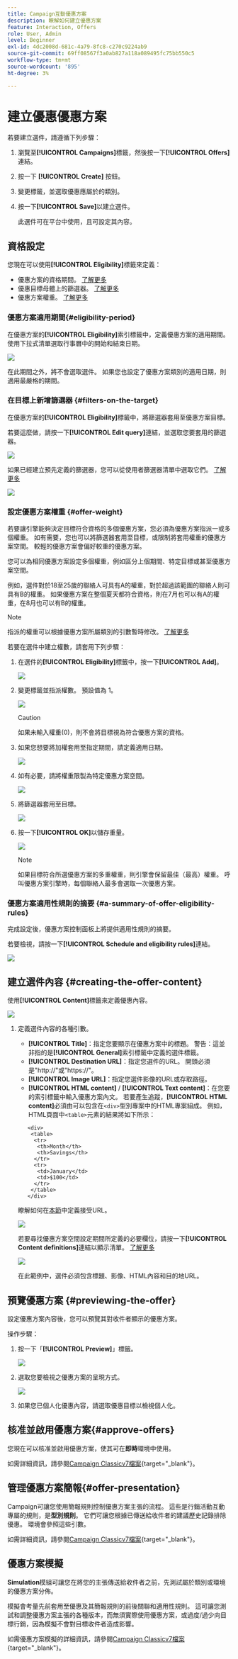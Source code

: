 ```yaml
---
title: Campaign互動優惠方案
description: 瞭解如何建立優惠方案
feature: Interaction, Offers
role: User, Admin
level: Beginner
exl-id: 4dc2008d-681c-4a79-8fc8-c270c9224ab9
source-git-commit: 69ff08567f3a0ab827a118a089495fc75bb550c5
workflow-type: tm+mt
source-wordcount: '895'
ht-degree: 3%

---
```


# 建立優惠優惠方案

若要建立選件，請遵循下列步驟：

1. 瀏覽至&#x200B;**[!UICONTROL Campaigns]**&#x200B;標籤，然後按一下&#x200B;**[!UICONTROL Offers]**&#x200B;連結。

1. 按一下 **[!UICONTROL Create]** 按鈕。

1. 變更標籤，並選取優惠應屬於的類別。

1. 按一下&#x200B;**[!UICONTROL Save]**&#x200B;以建立選件。

   此選件可在平台中使用，且可設定其內容。

## 資格設定

您現在可以使用&#x200B;**[!UICONTROL Eligibility]**&#x200B;標籤來定義：

* 優惠方案的資格期間。 [了解更多](#eligibility-period)
* 優惠目標母體上的篩選器。 [了解更多](#filters-on-the-target)
* 優惠方案權重。 [了解更多](#offer-weight)

### 優惠方案適用期間{#eligibility-period}

在優惠方案的&#x200B;**[!UICONTROL Eligibility]**&#x200B;索引標籤中，定義優惠方案的適用期間。 使用下拉式清單選取行事曆中的開始和結束日期。

![](assets/offer_eligibility_create_002.png)

在此期間之外，將不會選取選件。 如果您也設定了優惠方案類別的適用日期，則適用最嚴格的期間。

### 在目標上新增篩選器 {#filters-on-the-target}

在優惠方案的&#x200B;**[!UICONTROL Eligibility]**&#x200B;標籤中，將篩選器套用至優惠方案目標。

若要這麼做，請按一下&#x200B;**[!UICONTROL Edit query]**&#x200B;連結，並選取您要套用的篩選器。

![](assets/offer_eligibility_create_003.png)

如果已經建立預先定義的篩選器，您可以從使用者篩選器清單中選取它們。 [了解更多](interaction-predefined-filters.md)

![](assets/offer_eligibility_create_004.png)

### 設定優惠方案權重 {#offer-weight}

若要讓引擎能夠決定目標符合資格的多個優惠方案，您必須為優惠方案指派一或多個權重。 如有需要，您也可以將篩選器套用至目標，或限制將套用權重的優惠方案空間。 較輕的優惠方案會偏好較重的優惠方案。

您可以為相同優惠方案設定多個權重，例如區分上個期間、特定目標或甚至優惠方案空間。

例如，選件對於18至25歲的聯絡人可具有A的權重，對於超過該範圍的聯絡人則可具有B的權重。 如果優惠方案在整個夏天都符合資格，則在7月也可以有A的權重，在8月也可以有B的權重。

>[!NOTE]
>
>指派的權重可以根據優惠方案所屬類別的引數暫時修改。 [了解更多](interaction-offer-catalog.md#creating-offer-categories)

若要在選件中建立權數，請套用下列步驟：

1. 在選件的&#x200B;**[!UICONTROL Eligibility]**&#x200B;標籤中，按一下&#x200B;**[!UICONTROL Add]**。

   ![](assets/offer_weight_create_001.png)

1. 變更標籤並指派權數。 預設值為 1。

   ![](assets/offer_weight_create_006.png)

   >[!CAUTION]
   >
   >如果未輸入權重(0)，則不會將目標視為符合優惠方案的資格。

1. 如果您想要將加權套用至指定期間，請定義適用日期。

   ![](assets/offer_weight_create_002.png)

1. 如有必要，請將權重限製為特定優惠方案空間。

   ![](assets/offer_weight_create_003.png)

1. 將篩選器套用至目標。

   ![](assets/offer_weight_create_004.png)

1. 按一下&#x200B;**[!UICONTROL OK]**&#x200B;以儲存重量。

   ![](assets/offer_weight_create_005.png)

   >[!NOTE]
   >
   >如果目標符合所選優惠方案的多重權重，則引擎會保留最佳（最高）權重。 呼叫優惠方案引擎時，每個聯絡人最多會選取一次優惠方案。

### 優惠方案適用性規則的摘要 {#a-summary-of-offer-eligibility-rules}

完成設定後，優惠方案控制面板上將提供適用性規則的摘要。

若要檢視，請按一下&#x200B;**[!UICONTROL Schedule and eligibility rules]**&#x200B;連結。

![](assets/offer_eligibility_create_005.png)

## 建立選件內容 {#creating-the-offer-content}

使用&#x200B;**[!UICONTROL Content]**&#x200B;標籤來定義優惠內容。

![](assets/offer_content_create_001.png)

1. 定義選件內容的各種引數。

   * **[!UICONTROL Title]**：指定您要顯示在優惠方案中的標題。 警告：這並非指的是&#x200B;**[!UICONTROL General]**&#x200B;索引標籤中定義的選件標籤。
   * **[!UICONTROL Destination URL]**：指定您選件的URL。 開頭必須是&quot;http://&quot;或&quot;https://&quot;。
   * **[!UICONTROL Image URL]**：指定您選件影像的URL或存取路徑。
   * **[!UICONTROL HTML content]** / **[!UICONTROL Text content]**：在您要的索引標籤中輸入優惠方案內文。 若要產生追蹤，**[!UICONTROL HTML content]**&#x200B;必須由可以包含在`<div>`型別專案中的HTML專案組成。 例如，HTML頁面中`<table>`元素的結果將如下所示：

   ```
      <div> 
       <table>
        <tr>
         <th>Month</th>
         <th>Savings</th>   
        </tr>   
        <tr>    
         <td>January</td>
         <td>$100</td>   
        </tr> 
       </table> 
      </div>
   ```

   瞭解如何在[本節](interaction-offer-spaces.md#configuring-the-status-when-the-proposition-is-accepted)中定義接受URL。

   ![](assets/offer_content_create_002.png)

   若要尋找優惠方案空間設定期間所定義的必要欄位，請按一下&#x200B;**[!UICONTROL Content definitions]**&#x200B;連結以顯示清單。 [了解更多](interaction-offer-spaces.md)

   ![](assets/offer_content_create_003.png)

   在此範例中，選件必須包含標題、影像、HTML內容和目的地URL。

## 預覽優惠方案 {#previewing-the-offer}

設定優惠方案內容後，您可以預覽其對收件者顯示的優惠方案。

操作步驟：

1. 按一下「**[!UICONTROL Preview]**」標籤。

   ![](assets/offer_preview_create_001.png)

1. 選取您要檢視之優惠方案的呈現方式。

   ![](assets/offer_preview_create_002.png)

1. 如果您已個人化優惠內容，請選取優惠目標以檢視個人化。

<!--

## Create a hypothesis on an offer {#creating-a-hypothesis-on-an-offer}

You can create hypotheses on your offer propositions. This lets you determine the impact of your offers on purchases carried out for the product concerned.

>[!NOTE]
>
>These hypotheses are carried out via Response Manager. Please check your license agreement.

Hypotheses carried out on an offer proposition are referenced in their **[!UICONTROL Measure]** tab.

Creating hypotheses is detailed in [this page](../../campaign/using/about-response-manager.md).

-->

## 核准並啟用優惠方案{#approve-offers}

您現在可以核准並啟用優惠方案，使其可在&#x200B;**即時**&#x200B;環境中使用。

如需詳細資訊，請參閱[Campaign Classicv7檔案](https://experienceleague.adobe.com/docs/campaign-classic/using/managing-offers/managing-an-offer-catalog/approving-and-activating-an-offer.html?lang=zh-Hant#approving-offer-content){target="_blank"}。

## 管理優惠方案簡報{#offer-presentation}

Campaign可讓您使用簡報規則控制優惠方案主張的流程。 這些是行銷活動互動專屬的規則，是&#x200B;**型別規則**。 它們可讓您根據已傳送給收件者的建議歷史記錄排除優惠。 環境會參照這些引數。

如需詳細資訊，請參閱[Campaign Classicv7檔案](https://experienceleague.adobe.com/docs/campaign-classic/using/managing-offers/managing-an-offer-catalog/managing-offer-presentation.html?lang=zh-Hant#managing-offers){target="_blank"}。

## 優惠方案模擬

**Simulation**&#x200B;模組可讓您在將您的主張傳送給收件者之前，先測試屬於類別或環境的優惠方案分佈。

模擬會考量先前套用至優惠及其簡報規則的前後關聯和適用性規則。 這可讓您測試和調整優惠方案主張的各種版本，而無須實際使用優惠方案，或過度/過少向目標行銷，因為模擬不會對目標收件者造成影響。

如需優惠方案模擬的詳細資訊，請參閱[Campaign Classicv7檔案](https://experienceleague.adobe.com/docs/campaign-classic/using/managing-offers/simulating-offers/about-offers-simulation.html?lang=zh-Hant){target="_blank"}。
